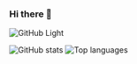 ### Hi there 👋

![GitHub Light](https://github.com/github-light.png#gh-dark-mode-only)

![GitHub stats](https://github-readme-stats.vercel.app/api?username=AhmedMohamed040&show_icons=true) 
![Top languages](https://github-readme-stats.vercel.app/api/top-langs/?username=AhmedMohamed040)
